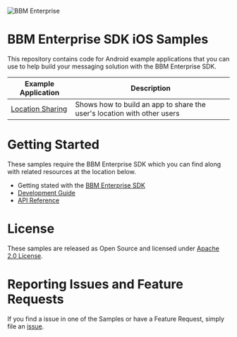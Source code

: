 ![BBM Enterprise](http://help.blackberry.com/resources/images/products/enterprise-bbm-sdk.png)

# BBM Enterprise SDK iOS Samples

This repository contains code for Android example applications that you can use to help build your messaging solution with the BBM Enterprise SDK.

| Example Application                      | Description                              |
| ---------------------------------------- | ---------------------------------------- |
| [Location Sharing](https://developer.blackberry.com/files/bbm-enterprise/ios/documents/guide/html/examples/LocationSharing/README.html) | Shows how to build an app to share the user's location with other users |

# Getting Started

These samples require the BBM Enterprise SDK which you can find along with related resources at the location below.
    
* Getting stated with the [BBM Enterprise SDK](http://community.blackberry.com/bbm-enterprise)
* [Development Guide](http://help.blackberry.com/en/bbm-enterprise-sdk-for-ios/current/)
* [API Reference](https://developer.blackberry.com/files/bbm-enterprise/ios/index.html)

# License

These samples are released as Open Source and licensed under [Apache 2.0 License](http://www.apache.org/licenses/LICENSE-2.0.html).

# Reporting Issues and Feature Requests

If you find a issue in one of the Samples or have a Feature Request, simply file an [issue](https://github.com/blackberry/bbme-sdk-ios-samples/issues).

